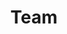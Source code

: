 ---
title: Team
description: Meet the DANDI team members.
linkTitle: Team
menu: {main: {weight: 6}}
layout: "team/list"
---